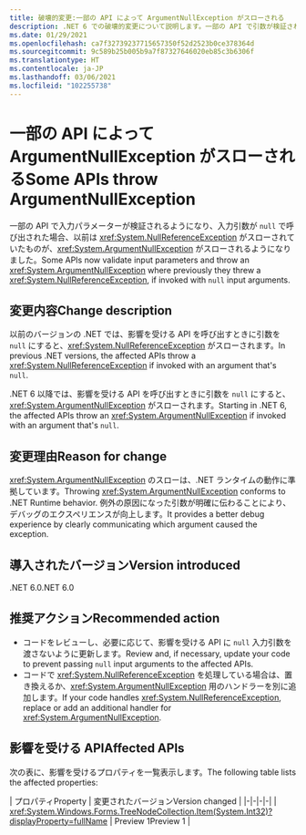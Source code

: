 ```yaml
---
title: 破壊的変更:一部の API によって ArgumentNullException がスローされる
description: .NET 6 での破壊的変更について説明します。一部の API で引数が検証され、ArgumentNullException がスローされるようになりました。
ms.date: 01/29/2021
ms.openlocfilehash: ca7f32739237715657350f52d2523b0ce378364d
ms.sourcegitcommit: 9c589b25b005b9a7f87327646020eb85c3b6306f
ms.translationtype: HT
ms.contentlocale: ja-JP
ms.lasthandoff: 03/06/2021
ms.locfileid: "102255738"
---
```

# <a name="some-apis-throw-argumentnullexception"></a><span data-ttu-id="e429c-103">一部の API によって ArgumentNullException がスローされる</span><span class="sxs-lookup"><span data-stu-id="e429c-103">Some APIs throw ArgumentNullException</span></span>

<span data-ttu-id="e429c-104">一部の API で入力パラメーターが検証されるようになり、入力引数が `null` で呼び出された場合、以前は <xref:System.NullReferenceException> がスローされていたものが、<xref:System.ArgumentNullException> がスローされるようになりました。</span><span class="sxs-lookup"><span data-stu-id="e429c-104">Some APIs now validate input parameters and throw an <xref:System.ArgumentNullException> where previously they threw a <xref:System.NullReferenceException>, if invoked with `null` input arguments.</span></span>

## <a name="change-description"></a><span data-ttu-id="e429c-105">変更内容</span><span class="sxs-lookup"><span data-stu-id="e429c-105">Change description</span></span>

<span data-ttu-id="e429c-106">以前のバージョンの .NET では、影響を受ける API を呼び出すときに引数を `null` にすると、<xref:System.NullReferenceException> がスローされます。</span><span class="sxs-lookup"><span data-stu-id="e429c-106">In previous .NET versions, the affected APIs throw a <xref:System.NullReferenceException> if invoked with an argument that's `null`.</span></span>

<span data-ttu-id="e429c-107">.NET 6 以降では、影響を受ける API を呼び出すときに引数を `null` にすると、<xref:System.ArgumentNullException> がスローされます。</span><span class="sxs-lookup"><span data-stu-id="e429c-107">Starting in .NET 6, the affected APIs throw an <xref:System.ArgumentNullException> if invoked with an argument that's `null`.</span></span>

## <a name="reason-for-change"></a><span data-ttu-id="e429c-108">変更理由</span><span class="sxs-lookup"><span data-stu-id="e429c-108">Reason for change</span></span>

<span data-ttu-id="e429c-109"><xref:System.ArgumentNullException> のスローは、.NET ランタイムの動作に準拠しています。</span><span class="sxs-lookup"><span data-stu-id="e429c-109">Throwing <xref:System.ArgumentNullException> conforms to .NET Runtime behavior.</span></span> <span data-ttu-id="e429c-110">例外の原因になった引数が明確に伝わることにより、デバッグのエクスペリエンスが向上します。</span><span class="sxs-lookup"><span data-stu-id="e429c-110">It provides a better debug experience by clearly communicating which argument caused the exception.</span></span>

## <a name="version-introduced"></a><span data-ttu-id="e429c-111">導入されたバージョン</span><span class="sxs-lookup"><span data-stu-id="e429c-111">Version introduced</span></span>

<span data-ttu-id="e429c-112">.NET 6.0</span><span class="sxs-lookup"><span data-stu-id="e429c-112">.NET 6.0</span></span>

## <a name="recommended-action"></a><span data-ttu-id="e429c-113">推奨アクション</span><span class="sxs-lookup"><span data-stu-id="e429c-113">Recommended action</span></span>

- <span data-ttu-id="e429c-114">コードをレビューし、必要に応じて、影響を受ける API に `null` 入力引数を渡さないように更新します。</span><span class="sxs-lookup"><span data-stu-id="e429c-114">Review and, if necessary, update your code to prevent passing `null` input arguments to the affected APIs.</span></span>
- <span data-ttu-id="e429c-115">コードで <xref:System.NullReferenceException> を処理している場合は、置き換えるか、<xref:System.ArgumentNullException> 用のハンドラーを別に追加します。</span><span class="sxs-lookup"><span data-stu-id="e429c-115">If your code handles <xref:System.NullReferenceException>, replace or add an additional handler for <xref:System.ArgumentNullException>.</span></span>

## <a name="affected-apis"></a><span data-ttu-id="e429c-116">影響を受ける API</span><span class="sxs-lookup"><span data-stu-id="e429c-116">Affected APIs</span></span>

<span data-ttu-id="e429c-117">次の表に、影響を受けるプロパティを一覧表示します。</span><span class="sxs-lookup"><span data-stu-id="e429c-117">The following table lists the affected properties:</span></span>

| <span data-ttu-id="e429c-118">プロパティ</span><span class="sxs-lookup"><span data-stu-id="e429c-118">Property</span></span> | <span data-ttu-id="e429c-119">変更されたバージョン</span><span class="sxs-lookup"><span data-stu-id="e429c-119">Version changed</span></span> |
|-|-|-|-|
| <xref:System.Windows.Forms.TreeNodeCollection.Item(System.Int32)?displayProperty=fullName> | <span data-ttu-id="e429c-120">Preview 1</span><span class="sxs-lookup"><span data-stu-id="e429c-120">Preview 1</span></span> |

<!--

### Affected APIs

- `P:System.Windows.Forms.TreeNodeCollection.Item(System.Int32)`

### Category

Windows Forms

-->
